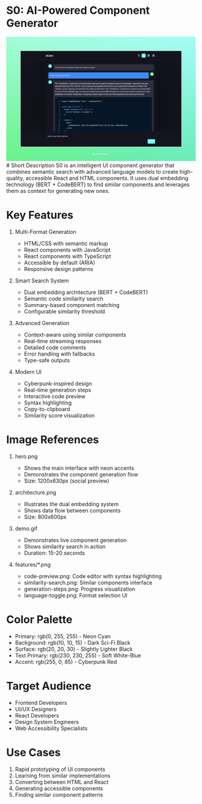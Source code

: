 # S0: AI-Powered Component Generator
<img src="https://raw.githubusercontent.com/sarvagyakrcs/s0-client/refs/heads/main/demo/Create%20Next%20App.jpeg" />
# Short Description
S0 is an intelligent UI component generator that combines semantic search with advanced language models to create high-quality, accessible React and HTML components. It uses dual embedding technology (BERT + CodeBERT) to find similar components and leverages them as context for generating new ones.

# Key Features
1. Multi-Format Generation
   - HTML/CSS with semantic markup
   - React components with JavaScript
   - React components with TypeScript
   - Accessible by default (ARIA)
   - Responsive design patterns

2. Smart Search System
   - Dual embedding architecture (BERT + CodeBERT)
   - Semantic code similarity search
   - Summary-based component matching
   - Configurable similarity threshold

3. Advanced Generation
   - Context-aware using similar components
   - Real-time streaming responses
   - Detailed code comments
   - Error handling with fallbacks
   - Type-safe outputs

4. Modern UI
   - Cyberpunk-inspired design
   - Real-time generation steps
   - Interactive code preview
   - Syntax highlighting
   - Copy-to-clipboard
   - Similarity score visualization

# Image References
1. hero.png
   - Shows the main interface with neon accents
   - Demonstrates the component generation flow
   - Size: 1200x630px (social preview)

2. architecture.png
   - Illustrates the dual embedding system
   - Shows data flow between components
   - Size: 800x600px

3. demo.gif
   - Demonstrates live component generation
   - Shows similarity search in action
   - Duration: 15-20 seconds

4. features/*.png
   - code-preview.png: Code editor with syntax highlighting
   - similarity-search.png: Similar components interface
   - generation-steps.png: Progress visualization
   - language-toggle.png: Format selection UI

# Color Palette
- Primary: rgb(0, 255, 255) - Neon Cyan
- Background: rgb(10, 10, 15) - Dark Sci-Fi Black
- Surface: rgb(20, 20, 30) - Slightly Lighter Black
- Text Primary: rgb(230, 230, 255) - Soft White-Blue
- Accent: rgb(255, 0, 85) - Cyberpunk Red

# Target Audience
- Frontend Developers
- UI/UX Designers
- React Developers
- Design System Engineers
- Web Accessibility Specialists

# Use Cases
1. Rapid prototyping of UI components
2. Learning from similar implementations
3. Converting between HTML and React
4. Generating accessible components
5. Finding similar component patterns
